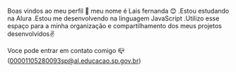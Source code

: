 Boas vindos ao meu perfil 💙
meu nome é Lais fernanda 😊
.Estou estudando na Alura
.Estou me desenvolvendo na linguagem JavaScript
.Utilizo esse espaço para a minha organização e compartilhamento dos meus projetos desenvolvidos✌️

Voce pode entrar em contato comigo 📪
(00001105280093sp@al.educacao.sp.gov.br)
